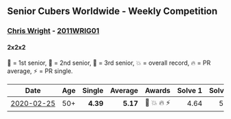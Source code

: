 <style>table {white-space: nowrap;}</style>

## Senior Cubers Worldwide - Weekly Competition
### [Chris Wright](../chris_wright.md) - [2011WRIG01](https://www.worldcubeassociation.org/persons/2011WRIG01?event=222)
#### 2x2x2

🥇 = 1st senior, 🥈 = 2nd senior, 🥉 = 3rd senior, 💥 = overall record, 🔥 = PR average, ⚡ = PR single.

| Date | Age | Single | Average | Awards | Solve 1 | Solve 2 | Solve 3 | Solve 4 | Solve 5 | Video |
| :--: | :--: | --: | --: | :--: | --: | --: | --: | --: | --: | :-- |
| [2020-02-25](../../results/222/2020-02-25.md) | 50+ | **4.39** | **5.17** | 🥈 💥 🔥 ⚡ | 4.64 | 5.08 | 6.41 | 5.80 | **4.39** | [Link](https://www.facebook.com/events/2972213492840148/permalink/2980258662035631/) |


<!-- Global site tag (gtag.js) - Google Analytics -->
<script async src="https://www.googletagmanager.com/gtag/js?id=UA-86348435-3"></script>
<script>window.dataLayer = window.dataLayer || []; function gtag() {dataLayer.push(arguments);} gtag('js', new Date()); gtag('config', 'UA-86348435-3');</script>
